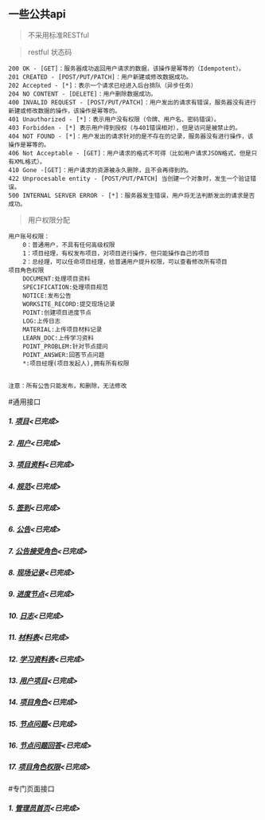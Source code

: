 ## 一些公共api

> 不采用标准RESTful

> <label id="CD" />restful 状态码
>
	200 OK - [GET]：服务器成功返回用户请求的数据，该操作是幂等的（Idempotent）。
	201 CREATED - [POST/PUT/PATCH]：用户新建或修改数据成功。
	202 Accepted - [*]：表示一个请求已经进入后台排队（异步任务）
	204 NO CONTENT - [DELETE]：用户删除数据成功。
	400 INVALID REQUEST - [POST/PUT/PATCH]：用户发出的请求有错误，服务器没有进行新建或修改数据的操作，该操作是幂等的。
	401 Unauthorized - [*]：表示用户没有权限（令牌、用户名、密码错误）。
	403 Forbidden - [*] 表示用户得到授权（与401错误相对），但是访问是被禁止的。
	404 NOT FOUND - [*]：用户发出的请求针对的是不存在的记录，服务器没有进行操作，该操作是幂等的。
	406 Not Acceptable - [GET]：用户请求的格式不可得（比如用户请求JSON格式，但是只有XML格式）。
	410 Gone -[GET]：用户请求的资源被永久删除，且不会再得到的。
	422 Unprocesable entity - [POST/PUT/PATCH] 当创建一个对象时，发生一个验证错误。
	500 INTERNAL SERVER ERROR - [*]：服务器发生错误，用户将无法判断发出的请求是否成功。

> <label id="auth" /> 用户权限分配
>
	用户账号权限：
		0：普通用户，不具有任何高级权限
		1：项目经理，有权发布项目，对项目进行操作，但只能操作自己的项目
		2：总经理，可以任命项目经理，给普通用户提升权限，可以查看修改所有项目
	项目角色权限
		DOCUMENT:处理项目资料
		SPECIFICATION:处理项目规范
		NOTICE:发布公告
		WORKSITE_RECORD:提交现场记录
		POINT:创建项目进度节点
		LOG:上传日志
		MATERIAL:上传项目材料记录
		LEARN_DOC:上传学习资料
		POINT_PROBLEM:针对节点提问
		POINT_ANSWER:回答节点问题
		*:项目经理(项目发起人),拥有所有权限


	注意：所有公告只能发布，和删除，无法修改


#通用接口

##### 1. [项目](project.html)<已完成>
##### 2. [用户](user.html)<已完成>
##### 3. [项目资料](document.html)<已完成>
##### 4. [规范](specification.html)<已完成>
##### 5. [签到](sign.html)<已完成>
##### 6. [公告](notice.html)<已完成>
##### 7. [公告接受角色](noticeRole.html)<已完成>
##### 8. [现场记录](worksiteRecord.html)<已完成>
##### 9. [进度节点](point.html)<已完成>
##### 10. [日志](log.html)<已完成>
##### 11. [材料表](material.html)<已完成>
##### 12. [学习资料表](learnDoc.html)<已完成>
##### 13. [用户项目](userPro.html)<已完成>
##### 14. [项目角色](proRole.html)<已完成>
##### 15. [节点问题](pointProblem.html)<已完成>
##### 16. [节点问题回答](pointAnswer.html)<已完成>
##### 17. [项目角色权限](proRoleAuth.html)<已完成>


#专门页面接口

##### 1. [管理员首页](adminIndex.html)<已完成>
